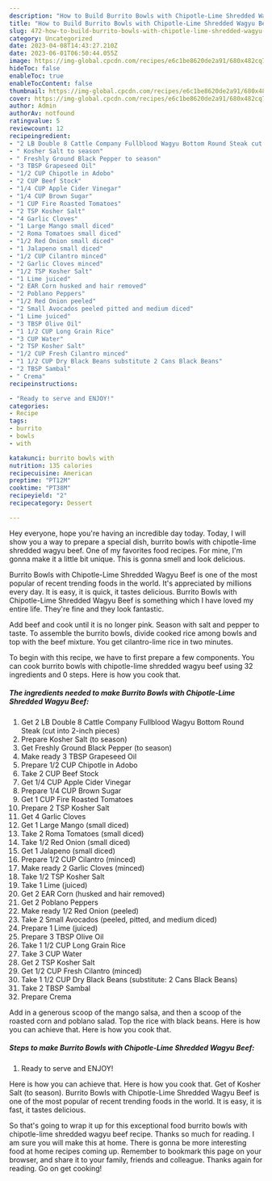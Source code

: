 ```yaml
---
description: "How to Build Burrito Bowls with Chipotle-Lime Shredded Wagyu Beef yang Delicious}"
title: "How to Build Burrito Bowls with Chipotle-Lime Shredded Wagyu Beef yang Delicious}"
slug: 472-how-to-build-burrito-bowls-with-chipotle-lime-shredded-wagyu-beef-yang-delicious
category: Uncategorized
date: 2023-04-08T14:43:27.210Z
date: 2023-06-01T06:50:44.055Z
image: https://img-global.cpcdn.com/recipes/e6c1be8620de2a91/680x482cq70/burrito-bowls-with-chipotle-lime-shredded-wagyu-beef-recipe-main-photo.jpg
hideToc: false
enableToc: true
enableTocContent: false
thumbnail: https://img-global.cpcdn.com/recipes/e6c1be8620de2a91/680x482cq70/burrito-bowls-with-chipotle-lime-shredded-wagyu-beef-recipe-main-photo.jpg
cover: https://img-global.cpcdn.com/recipes/e6c1be8620de2a91/680x482cq70/burrito-bowls-with-chipotle-lime-shredded-wagyu-beef-recipe-main-photo.jpg
author: Admin
authorAv: notfound
ratingvalue: 5
reviewcount: 12
recipeingredient:
- "2 LB Double 8 Cattle Company Fullblood Wagyu Bottom Round Steak cut into 2inch pieces"
- " Kosher Salt to season"
- " Freshly Ground Black Pepper to season"
- "3 TBSP Grapeseed Oil"
- "1/2 CUP Chipotle in Adobo"
- "2 CUP Beef Stock"
- "1/4 CUP Apple Cider Vinegar"
- "1/4 CUP Brown Sugar"
- "1 CUP Fire Roasted Tomatoes"
- "2 TSP Kosher Salt"
- "4 Garlic Cloves"
- "1 Large Mango small diced"
- "2 Roma Tomatoes small diced"
- "1/2 Red Onion small diced"
- "1 Jalapeno small diced"
- "1/2 CUP Cilantro minced"
- "2 Garlic Cloves minced"
- "1/2 TSP Kosher Salt"
- "1 Lime juiced"
- "2 EAR Corn husked and hair removed"
- "2 Poblano Peppers"
- "1/2 Red Onion peeled"
- "2 Small Avocados peeled pitted and medium diced"
- "1 Lime juiced"
- "3 TBSP Olive Oil"
- "1 1/2 CUP Long Grain Rice"
- "3 CUP Water"
- "2 TSP Kosher Salt"
- "1/2 CUP Fresh Cilantro minced"
- "1 1/2 CUP Dry Black Beans substitute 2 Cans Black Beans"
- "2 TBSP Sambal"
- " Crema"
recipeinstructions:

- "Ready to serve and ENJOY!"
categories:
- Recipe
tags:
- burrito
- bowls
- with

katakunci: burrito bowls with 
nutrition: 135 calories
recipecuisine: American
preptime: "PT12M"
cooktime: "PT38M"
recipeyield: "2"
recipecategory: Dessert

---
```



Hey everyone, hope you're having an incredible day today. Today, I will show you a way to prepare a special dish, burrito bowls with chipotle-lime shredded wagyu beef. One of my favorites food recipes. For mine, I'm gonna make it a little bit unique. This is gonna smell and look delicious.

Burrito Bowls with Chipotle-Lime Shredded Wagyu Beef is one of the most popular of recent trending foods in the world. It's appreciated by millions every day. It is easy, it is quick, it tastes delicious. Burrito Bowls with Chipotle-Lime Shredded Wagyu Beef is something which I have loved my entire life. They're fine and they look fantastic.

Add beef and cook until it is no longer pink. Season with salt and pepper to taste. To assemble the burrito bowls, divide cooked rice among bowls and top with the beef mixture. You get cilantro-lime rice in two minutes.


To begin with this recipe, we have to first prepare a few components. You can cook burrito bowls with chipotle-lime shredded wagyu beef using 32 ingredients and 0 steps. Here is how you cook that.

<!--inarticleads1-->

##### The ingredients needed to make Burrito Bowls with Chipotle-Lime Shredded Wagyu Beef:

1. Get 2 LB Double 8 Cattle Company Fullblood Wagyu Bottom Round Steak (cut into 2-inch pieces)
1. Prepare  Kosher Salt (to season)
1. Get  Freshly Ground Black Pepper (to season)
1. Make ready 3 TBSP Grapeseed Oil
1. Prepare 1/2 CUP Chipotle in Adobo
1. Take 2 CUP Beef Stock
1. Get 1/4 CUP Apple Cider Vinegar
1. Prepare 1/4 CUP Brown Sugar
1. Get 1 CUP Fire Roasted Tomatoes
1. Prepare 2 TSP Kosher Salt
1. Get 4 Garlic Cloves
1. Get 1 Large Mango (small diced)
1. Take 2 Roma Tomatoes (small diced)
1. Take 1/2 Red Onion (small diced)
1. Get 1 Jalapeno (small diced)
1. Prepare 1/2 CUP Cilantro (minced)
1. Make ready 2 Garlic Cloves (minced)
1. Take 1/2 TSP Kosher Salt
1. Take 1 Lime (juiced)
1. Get 2 EAR Corn (husked and hair removed)
1. Get 2 Poblano Peppers
1. Make ready 1/2 Red Onion (peeled)
1. Take 2 Small Avocados (peeled, pitted, and medium diced)
1. Prepare 1 Lime (juiced)
1. Prepare 3 TBSP Olive Oil
1. Take 1 1/2 CUP Long Grain Rice
1. Take 3 CUP Water
1. Get 2 TSP Kosher Salt
1. Get 1/2 CUP Fresh Cilantro (minced)
1. Take 1 1/2 CUP Dry Black Beans (substitute: 2 Cans Black Beans)
1. Take 2 TBSP Sambal
1. Prepare  Crema


Add in a generous scoop of the mango salsa, and then a scoop of the roasted corn and poblano salad. Top the rice with black beans. Here is how you can achieve that. Here is how you cook that. 

<!--inarticleads2-->

##### Steps to make Burrito Bowls with Chipotle-Lime Shredded Wagyu Beef:


1. Ready to serve and ENJOY!

Here is how you can achieve that. Here is how you cook that. Get of Kosher Salt (to season). Burrito Bowls with Chipotle-Lime Shredded Wagyu Beef is one of the most popular of recent trending foods in the world. It is easy, it is fast, it tastes delicious. 

So that's going to wrap it up for this exceptional food burrito bowls with chipotle-lime shredded wagyu beef recipe. Thanks so much for reading. I am sure you will make this at home. There is gonna be more interesting food at home recipes coming up. Remember to bookmark this page on your browser, and share it to your family, friends and colleague. Thanks again for reading. Go on get cooking!
